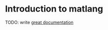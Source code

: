 # Introduction to matlang

TODO: write [great documentation](http://jacobian.org/writing/what-to-write/)
